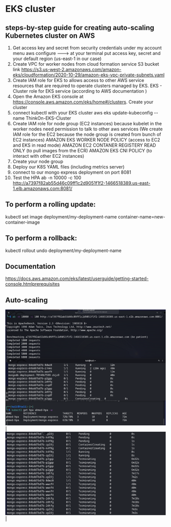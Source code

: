 # EKS cluster

## steps-by-step guide for creating auto-scaling Kubernetes cluster on AWS
1. Get access key and secret from security credentials under my account menu
aws configure  ---> at your terminal
put access key, secret and your default region (us-east-1 in our case)
2. Create VPC for worker nodes from cloud formation service
S3 bucket link
https://s3.us-west-2.amazonaws.com/amazon-eks/cloudformation/2020-10-29/amazon-eks-vpc-private-subnets.yaml
3. Create IAM role for EKS to allows access to other AWS service resources that are required to operate clusters managed by EKS.
EKS - Cluster role for EKS service (according to AWS documentation )
4. Open the Amazon EKS console at https://console.aws.amazon.com/eks/home#/clusters.
Create your cluster
5. connect kubectl with your EKS cluster
aws eks update-kubeconfig --name ThinkOn-EKS-Cluster
6. Create IAM role for node group (EC2 instances) because kubelet in the worker nodes need permission to talk to other aws services (We create IAM role for the EC2 because the node group is created from bunch of EC2 instances)
AMAZON EKS WORKER NODE POLICY (access to EC2 and EKS in read mode)
AMAZON EC2 CONTANER REGISTERY READ ONLY (to pull images from the ECR)
AMAZON EKS CNI POLICY (to interact with other EC2 instances)
7. Create your node group
8. Deploy our K8S YAML files (including metrics server)
9. connect to our mongo express deployment on port 8081
10. Test the HPA
ab -n 10000 -c 100 http://a7397f82ab55d46c09ff1c2d9051f1f2-1466518389.us-east-1.elb.amazonaws.com:8081/

## To perform a rolling update:
kubectl set image deployment/my-deployment-name container-name=new-container-image 

## To perform a rollback:
kubectl rollout undo deployment/my-deployment-name

## Documentation
https://docs.aws.amazon.com/eks/latest/userguide/getting-started-console.htmlprerequisites

## Auto-scaling
![Image](K8S-auto-scaler.png)|
![Image](K8S-auto-scaler-2.png)|
